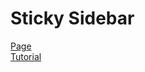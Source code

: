 <h1>Sticky Sidebar</h1>

[Page](https://mikroffarad.github.io/workbench/mentors/ione-digital/snippets/sticky-sidebar/) <br>
[Tutorial](https://youtu.be/moYQWW3DNUo?si=oS-2Or4MTPhKWf8C)
